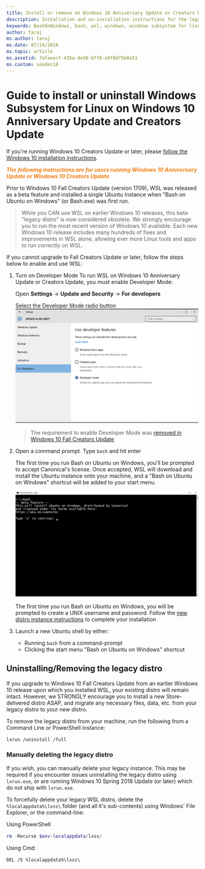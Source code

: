```yaml
---
title: Install or remove on Windows 10 Anniversary Update or Creators Update
description: Installation and un-installation instructions for the legacy, beta distro on Windows 10 Anniversary Update or Creators Update
keywords: BashOnWindows, bash, wsl, windows, windows subsystem for linux, windowssubsystem, ubuntu, debian, suse, windows 10, legacy, beta, install, remove, uninstall, un-install, delete, deprecated
author: taraj
ms.author: taraj
ms.date: 07/24/2018
ms.topic: article
ms.assetid: 7afaeacf-435a-4e58-bff0-a9f0d75b8a51
ms.custom: seodec18
---
```


# Guide to install or uninstall Windows Subsystem for Linux on Windows 10 Anniversary Update and Creators Update 

If you're running Windows 10 Creators Update or later, please [follow the Windows 10 installation instructions](install-win10.md).

<strong><em><span style="color: #f28014">The following instructions are for users running Windows 10 Anniversary Update or Windows 10 Creators Update</span></em></strong>

Prior to Windows 10 Fall Creators Update (version 1709), WSL was released as a beta feature and installed a single Ubuntu instance when "Bash on Ubuntu on Windows" (or Bash.exe) was first run.

> While you CAN use WSL on earlier Windows 10 releases, this beta "legacy distro" is now considered obsolete. We strongly encourage you to run the most recent version of Windows 10 available. Each new Windows 10 release includes many hundreds of fixes and improvements in WSL alone, allowing ever more Linux tools and apps to run correctly on WSL.

If you cannot upgrade to Fall Creators Update or later, follow the steps below to enable and use WSL:

1. Turn on Developer Mode
    To run WSL on Windows 10 Anniversary Update or Creators Update, you must enable Developer Mode:

    Open **Settings** -> **Update and Security** -> **For developers**

    Select the Developer Mode radio button  
    ![Enable developer mode](media/updateAndSecurity.png)

    > The requirement to enable Developer Mode was [removed in Windows 10 Fall Creators Update](https://blogs.msdn.microsoft.com/commandline/2017/06/08/developer-mode-no-longer-required-for-windows-subsystem-for-linux/)

1. Open a command prompt.  Type `bash` and hit enter

    The first time you run Bash on Ubuntu on Windows, you'll be prompted to accept Canonical's license. Once accepted, WSL will download and install the Ubuntu instance onto your machine, and a "Bash on Ubuntu on Windows" shortcut will be added to your start menu.

    ![Prompt to install Ubuntu](media/bashShellInstall.png)

    The first time you run Bash on Ubuntu on Windows, you will be prompted to create a UNIX username and password. Follow the [new distro instance instructions](initialize-distro.md) to complete your installation

1. Launch a new Ubuntu shell by either:
    * Running `bash` from a command-prompt
    * Clicking the start menu "Bash on Ubuntu on Windows" shortcut

    
## Uninstalling/Removing the legacy distro
If you upgrade to Windows 10 Fall Creators Update from an earlier Windows 10 release upon which you installed WSL, your existing distro will remain intact. However, we STRONGLY encourage you to install a new Store-delivered distro ASAP, and migrate any necessary files, data, etc. from your legacy distro to your new distro.

To remove the legacy distro from your machine, run the following from a Command Line or PowerShell instance:

```console
lxrun /uninstall /full
```

### Manually deleting the legacy distro
If you wish, you can manually delete your legacy instance. This may be required if you encounter issues uninstalling the legacy distro using `lxrun.exe`, or are running Windows 10 Spring 2018 Update (or later) which do not ship with `lxrun.exe`.

To forcefully delete your legacy WSL distro, delete the `%localappdata%\lxss\` folder (and all it's sub-contents) using Windows' File Explorer, or the command-line:

Using PowerShell
```powershell
rm -Recurse $env:localappdata/lxss/
```

Using Cmd:
```console
DEL /S %localappdata%\lxss\
```
